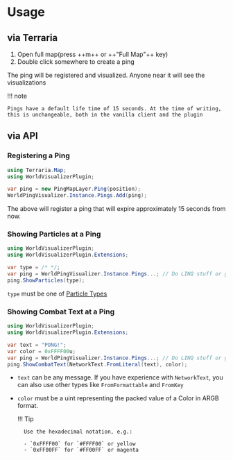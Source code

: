# Usage

## via Terraria
1. Open full map(press ++m++ or ++"Full Map"++ key)
2. Double click somewhere to create a ping

The ping will be registered and visualized. Anyone near it will see the visualizations

!!! note

    Pings have a default life time of 15 seconds. At the time of writing, this is unchangeable, both in the vanilla client and the plugin

## via API

### Registering a Ping
```csharp
using Terraria.Map;
using WorldVisualizerPlugin;

var ping = new PingMapLayer.Ping(position);
WorldPingVisualizer.Instance.Pings.Add(ping);
```

The above will register a ping that will expire approximately 15 seconds from now.

### Showing Particles at a Ping
```csharp
using WorldVisualizerPlugin;
using WorldVisualizerPlugin.Extensions;

var type = /* */;
var ping = WorldPingVisualizer.Instance.Pings...; // Do LINQ stuff or give index to list
ping.ShowParticles(type);
```

`type` must be one of [Particle Types](/Configuration/particle-types.md)

### Showing Combat Text at a Ping
```csharp
using WorldVisualizerPlugin;
using WorldVisualizerPlugin.Extensions;

var text = "PONG!";
var color = 0xFFFF00u;
var ping = WorldPingVisualizer.Instance.Pings...; // Do LINQ stuff or give index to list
ping.ShowCombatText(NetworkText.FromLiteral(text), color);
```

- `text` can be any message. If you have experience with `NetworkText`, you can also use other types like `FromFormattable` and `FromKey`
- `color` must be a uint representing the packed value of a Color in ARGB format.

    !!! Tip

        Use the hexadecimal notation, e.g.:

        - `0xFFFF00` for `#FFFF00` or yellow
        - `0xFF00FF` for `#FF00FF` or magenta
